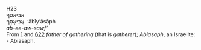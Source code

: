 <body>
  <p>H23<br>  אביאסף  <br> אֲבִיאָסָף  ‎  ‘ăbı̂y‘âsâph  <br><i>ab-ee-aw-sawf‘ </i><br>From <a href="h0001.htm">1</a> and <a href="h0622.htm">622</a>  <i>father</i> <i>of</i> <i>gathering</i> (that is <i>gatherer</i>); <i>Abiasaph</i>, an Israelite: - Abiasaph.<br></p>
 </body>